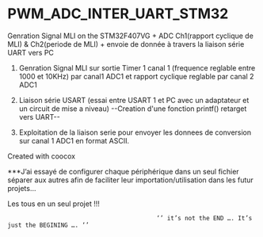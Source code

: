 # PWM_ADC_INTER_UART_STM32
Genration Signal MLI on the STM32F407VG + ADC Ch1(rapport cyclique de MLI) &amp; Ch2(periode de MLI) + envoie de donnée à travers la liaison série UART vers PC



1) Genration Signal MLI sur sortie Timer 1 canal 1 (frequence reglable entre 1000 et 10KHz) par canal1 ADC1 et 
rapport cyclique reglable par canal 2 ADC1


2) Liaison série USART (essai entre USART 1 et PC avec un adaptateur et un circuit de mise a niveau)
--Creation d'une fonction printf() retarget vers UART--


3) Exploitation de la liaison serie pour envoyer les donnees de conversion sur canal 1 ADC1 en format ASCII.


                               

Created with coocox 

***J’ai essayé de configurer chaque périphérique dans un seul fichier séparer aux autres afin de faciliter leur importation/utilisation dans les futur projets…

                                      
                                 
Les tous en un seul projet !!!

                                              ‘’ it’s not the END …. It’s just the BEGINING …. ‘’ 
